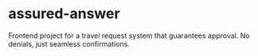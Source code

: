 # assured-answer
Frontend project for a travel request system that guarantees approval. No denials, just seamless confirmations.
